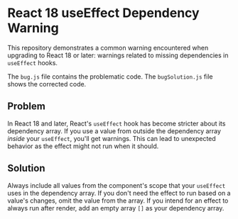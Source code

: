 # React 18 useEffect Dependency Warning

This repository demonstrates a common warning encountered when upgrading to React 18 or later: warnings related to missing dependencies in `useEffect` hooks.

The `bug.js` file contains the problematic code.  The `bugSolution.js` file shows the corrected code.

## Problem
In React 18 and later, React's `useEffect` hook has become stricter about its dependency array.  If you use a value from outside the dependency array *inside* your `useEffect`, you'll get warnings.  This can lead to unexpected behavior as the effect might not run when it should.

## Solution
Always include all values from the component's scope that your `useEffect` uses in the dependency array.  If you don't need the effect to run based on a value's changes, omit the value from the array.  If you intend for an effect to always run after render, add an empty array `[]` as your dependency array.